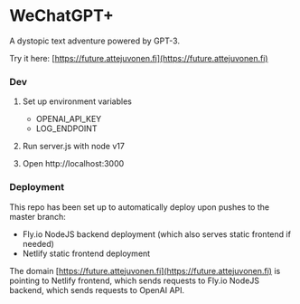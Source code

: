 # WeChatGPT+

A dystopic text adventure powered by GPT-3.

Try it here: [https://future.attejuvonen.fi](https://future.attejuvonen.fi)

### Dev

1. Set up environment variables
    - OPENAI_API_KEY
    - LOG_ENDPOINT

2. Run server.js with node v17

3. Open http://localhost:3000

### Deployment

This repo has been set up to automatically deploy upon pushes to the master branch:
- Fly.io NodeJS backend deployment (which also serves static frontend if needed)
- Netlify static frontend deployment

The domain [https://future.attejuvonen.fi](https://future.attejuvonen.fi) is pointing to Netlify frontend, which sends requests to Fly.io NodeJS backend, which sends requests to OpenAI API.
